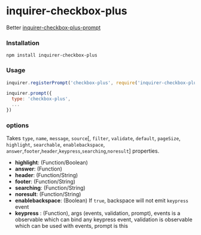# inquirer-checkbox-plus
Better [inquirer-checkbox-plus-prompt](https://github.com/faressoft/inquirer-checkbox-plus-prompt)



### Installation

``` shell
npm install inquirer-checkbox-plus
```

### Usage

```javascript
inquirer.registerPrompt('checkbox-plus', require('inquirer-checkbox-plus'));

inquirer.prompt({
  type: 'checkbox-plus',
  ...
})
```

### options

Takes `type`, `name`, `message`, `source`[, `filter`, `validate`, `default`, `pageSize`, `highlight`, `searchable`, `enablebackspace`, `answer`,`footer`,`header`,`keypress`,`searching`,`noresult`] properties.

* **highlight**:  (Function/Boolean)
* **answer**:  (Function)
* **header**: (Function/String)
* **footer**: (Function/String)
* **searching**: (Function/String)
* **noresult**: (Function/String)
* **enablebackspace**: (Boolean) If `true`, backspace will not emit `keypress` event
* **keypress** : (Function), args (events, validation, prompt), events is a observable which can bind any keypress event, validation is observable which can be used with events, prompt is this 


